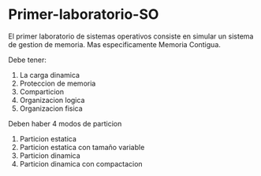 # Primer-laboratorio-SO

El primer laboratorio de sistemas operativos consiste en simular un sistema de gestion de memoria. Mas especificamente Memoria Contigua.

Debe tener:

1. La carga dinamica
2. Proteccion de memoria
3. Comparticion
4. Organizacion logica
5. Organizacion fisica

Deben haber 4 modos de particion
1. Particion estatica 
2. Particion estatica con tamaño variable
3. Particion dinamica
4. Particion dinamica con compactacion
